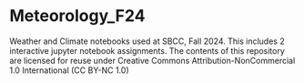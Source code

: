 # Meteorology_F24
Weather and Climate notebooks used at SBCC, Fall 2024. This includes 2 interactive jupyter notebook assignments. The contents of this repository are licensed for reuse under Creative Commons Attribution-NonCommercial 1.0 International (CC BY-NC 1.0)
